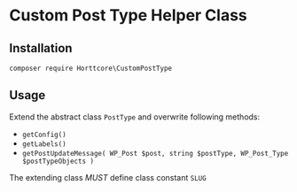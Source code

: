 # Custom Post Type Helper Class

## Installation

`composer require Horttcore\CustomPostType`

## Usage

Extend the abstract class `PostType` and overwrite following methods:

* `getConfig()`
* `getLabels()`
* `getPostUpdateMessage( WP_Post $post, string $postType, WP_Post_Type $postTypeObjects )`

The extending class _MUST_ define class constant `SLUG`